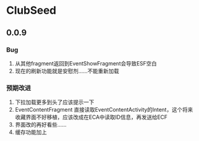 # ClubSeed

## 0.0.9 ##

### Bug ###
1. 从其他fragment返回到EventShowFragment会导致ESF空白
2. 现在的刷新功能就是安慰剂……不能重新加载

### 预期改进 ###
1. 下拉加载更多到头了应该提示一下
2. EventContentFragment 直接读取EventContentActivity的Intent，这个将来收藏界面不好移植，应该改成在ECA中读取ID信息，再发送给ECF
3. 界面改的再好看些……
4. 缓存功能加上
